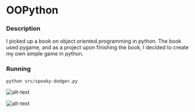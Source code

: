 # OOPython

### Description

I picked up a book on object oriented programming in python. The book used pygame, and as a project upon finishing the book, I decided to create my own simple game in python.

### Running

`python src/spooky-dodger.py`

![alt-text](https://github.com/spencermitton/spooky-dodger/blob/main/readme-images/image1.png)

![alt-text](https://github.com/spencermitton/spooky-dodger/blob/main/readme-images/image2.png)